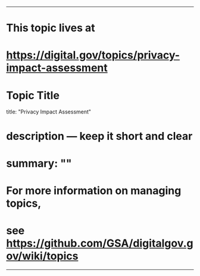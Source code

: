 
---
# This topic lives at
# https://digital.gov/topics/privacy-impact-assessment

# Topic Title
title: "Privacy Impact Assessment"

# description — keep it short and clear
# summary: ""


# For more information on managing topics,
# see https://github.com/GSA/digitalgov.gov/wiki/topics
---